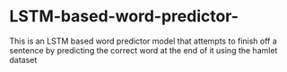 # LSTM-based-word-predictor-
This is an LSTM based word predictor model that attempts to finish off a sentence by predicting the correct word at the end of it using the hamlet dataset 
